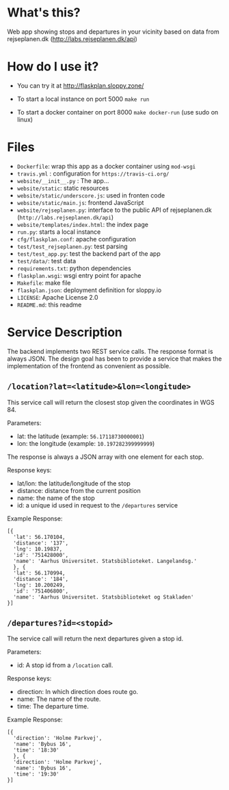 # What's this?

Web app showing stops and departures in your vicinity based on data from rejseplanen.dk (http://labs.rejseplanen.dk/api)

# How do I use it?

* You can try it at http://flaskplan.sloppy.zone/

* To start a local instance on port 5000 `make run`

* To start a docker container on port 8000 `make docker-run` (use sudo on linux)

# Files

* `Dockerfile`: wrap this app as a docker container using `mod-wsgi`
* `travis.yml` : configuration for `https://travis-ci.org/`
* `website/__init__.py` : The app...
* `website/static`: static resources
* `website/static/underscore.js`: used in fronten code
* `website/static/main.js`: frontend JavaScript
* `website/rejseplanen.py`: interface to the public API of rejseplanen.dk (`http://labs.rejseplanen.dk/api`)
* `website/templates/index.html`: the index page
* `run.py`: starts a local instance
* `cfg/flaskplan.conf`: apache configuration
* `test/test_rejseplanen.py`: test parsing
* `test/test_app.py`: test the backend part of the app
* `test/data/`: test data
* `requirements.txt`: python dependencies
* `flaskplan.wsgi`: wsgi entry point for apache
* `Makefile`: make file
* `flaskplan.json`: deployment definition for sloppy.io
* `LICENSE`: Apache License 2.0
* `README.md`: this readme

# Service Description

The backend implements two REST service calls. The response format is always JSON.
The design goal has been to provide a service that makes the implementation of the
frontend as convenient as possible.

## `/location?lat=<latitude>&lon=<longitude>`

This service call will return the closest stop given the coordinates in WGS 84.

Parameters:
 * lat: the latitude (example: `56.17118730000001`)
 * lon: the longitude (example: `10.197282399999999`)

The response is always a JSON array with one element for each stop.

Response keys:
 * lat/lon: the latitude/longitude of the stop
 * distance: distance from the current position
 * name: the name of the stop
 * id: a unique id used in request to the `/departures` service

Example Response:

~~~
[{
  'lat': 56.170104,
  'distance': '137',
  'lng': 10.19837,
  'id': '751428000',
  'name': 'Aarhus Universitet. Statsbiblioteket. Langelandsg.'
  }, {
  'lat': 56.170994,
  'distance': '184',
  'lng': 10.200249,
  'id': '751406800',
  'name': 'Aarhus Universitet. Statsbiblioteket og Stakladen'
}]
~~~

## `/departures?id=<stopid>`

The service call will return the next departures given a stop id.

Parameters:
 * id: A stop id from a  `/location` call.

Response keys:

* direction: In which direction does route go.
* name: The name of the route.
* time: The departure time.

Example Response:

~~~
[{
  'direction': 'Holme Parkvej',
  'name': 'Bybus 16',
  'time': '18:30'
  }, {
  'direction': 'Holme Parkvej',
  'name': 'Bybus 16',
  'time': '19:30'
}]
~~~